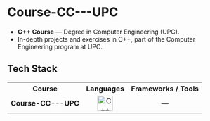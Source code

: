 # Course-CC---UPC

- **C++ Course** — Degree in Computer Engineering (UPC).
- In-depth projects and exercises in C++, part of the Computer Engineering program at UPC.

## Tech Stack

<table>
  <tr>
    <th>Course</th>
    <th>Languages</th>
    <th>Frameworks / Tools</th>
  </tr>

  <tr>
    <td><strong>Course-CC---UPC</strong></td>
    <td align="center">
      <img src="https://cdn.jsdelivr.net/gh/devicons/devicon/icons/cplusplus/cplusplus-original.svg" width="35" title="C++"/>
    </td>
    <td align="center">—</td>
  </tr>
</table>